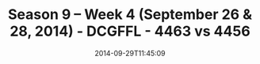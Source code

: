 ---
title: Season 9 – Week 4 (September 26 & 28, 2014) - DCGFFL - 4463 vs 4456
teams_score:
- team: 4463
  score:
- team: 4456
  score: 25
mvp: Dameron Rendell (Navy), Justin Mezetin (Fuchsia)
game-ball: N/A
season: 9
week: 4
date: '2014-09-29T11:45:09'
pageid: season-9-week-4-4463-vs-4456
---